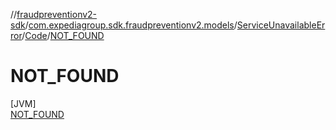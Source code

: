 //[fraudpreventionv2-sdk](../../../../../index.md)/[com.expediagroup.sdk.fraudpreventionv2.models](../../../index.md)/[ServiceUnavailableError](../../index.md)/[Code](../index.md)/[NOT_FOUND](index.md)

# NOT_FOUND

[JVM]\
[NOT_FOUND](index.md)
